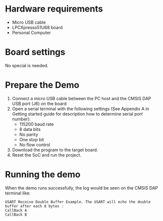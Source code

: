 Hardware requirements
===================
- Micro USB cable
- LPCXpresso51U68 board
- Personal Computer

Board settings
============
No special is needed.

Prepare the Demo
===============
1.  Connect a micro USB cable between the PC host and the CMSIS DAP USB port (J6) on the board
2.  Open a serial terminal with the following settings (See Appendix A in Getting started guide for description how to determine serial port number):
    - 115200 baud rate
    - 8 data bits
    - No parity
    - One stop bit
    - No flow control
3.  Download the program to the target board.
4.  Reset the SoC and run the project.

Running the demo
===============
When the demo runs successfully, the log would be seen on the CMSIS DAP terminal like:

~~~~~~~~~~~~~~~~~~~~~~~~~~~~~~
USART Receive Double Buffer Example. The USART will echo the double buffer after each 8 bytes :
CallBack A
CallBack B
~~~~~~~~~~~~~~~~~~~~~~~~~~~~~~
